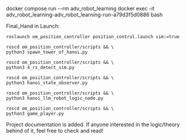 docker compose run --rm adv_robot_learning 
 docker exec -it adv_robot_learning-adv_robot_learning-run-a79d3f5d0886 bash

Final_Hand in Launch: 

    roslaunch om_position_controller position_control.launch sim:=true

    roscd om_position_controller/scripts && \
    python3 spawn_tower_of_hanoi.py 

    roscd om_position_controller/scripts && \
    python3 4_rs_detect_sim.py 

    roscd om_position_controller/scripts && \
    python3 hanoi_state_observer.py

    roscd om_position_controller/scripts && \
    python3 hanoi_llm_robot_logic_node.py 

    roscd om_position_controller/scripts && \
    python3 game_player.py 
    
Project documentation is added. If anyone interested in the logic/theory behind of it, feel free to check and read!

